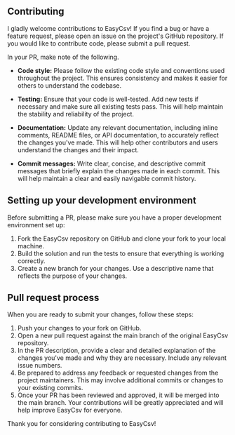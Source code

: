 ## Contributing
I gladly welcome contributions to EasyCsv! If you find a bug or have a feature request, please open an issue on the project's GitHub repository. If you would like to contribute code, please submit a pull request.

In your PR, make note of the following.

- **Code style:** Please follow the existing code style and conventions used throughout the project. This ensures consistency and makes it easier for others to understand the codebase.

- **Testing:** Ensure that your code is well-tested. Add new tests if necessary and make sure all existing tests pass. This will help maintain the stability and reliability of the project.

- **Documentation:** Update any relevant documentation, including inline comments, README files, or API documentation, to accurately reflect the changes you've made. This will help other contributors and users understand the changes and their impact.

- **Commit messages:** Write clear, concise, and descriptive commit messages that briefly explain the changes made in each commit. This will help maintain a clear and easily navigable commit history.

## Setting up your development environment
Before submitting a PR, please make sure you have a proper development environment set up:

1. Fork the EasyCsv repository on GitHub and clone your fork to your local machine.
2. Build the solution and run the tests to ensure that everything is working correctly.
3. Create a new branch for your changes. Use a descriptive name that reflects the purpose of your changes.

## Pull request process
When you are ready to submit your changes, follow these steps:

1. Push your changes to your fork on GitHub.
2. Open a new pull request against the main branch of the original EasyCsv repository.
3. In the PR description, provide a clear and detailed explanation of the changes you've made and why they are necessary. Include any relevant issue numbers.
4. Be prepared to address any feedback or requested changes from the project maintainers. This may involve additional commits or changes to your existing commits.
5. Once your PR has been reviewed and approved, it will be merged into the main branch. Your contributions will be greatly appreciated and will help improve EasyCsv for everyone.

Thank you for considering contributing to EasyCsv!
